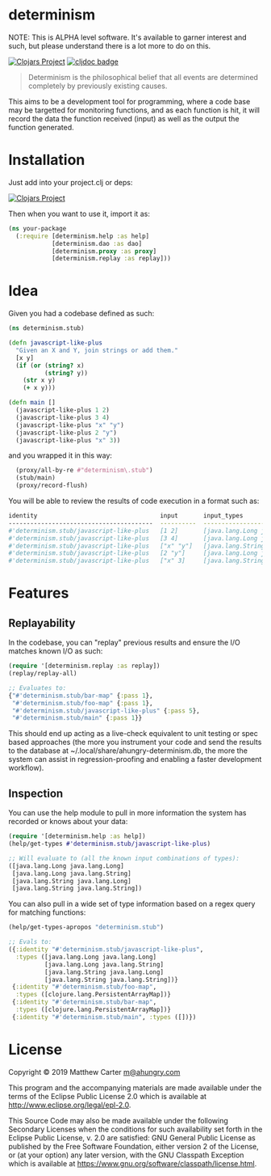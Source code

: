 # determinism

NOTE: This is ALPHA level software.  It's available to garner interest
and such, but please understand there is a lot more to do on this.

[![Clojars Project](https://img.shields.io/clojars/v/ahungry/determinism.svg)](https://clojars.org/ahungry/determinism)
[![cljdoc badge](https://cljdoc.org/badge/ahungry/determinism)](https://cljdoc.org/d/ahungry/determinism)

> Determinism is the philosophical belief that all events are determined
> completely by previously existing causes.

This aims to be a development tool for programming, where a code base
may be targetted for monitoring functions, and as each function is
hit, it will record the data the function received (input) as well as
the output the function generated.

# Installation

Just add into your project.clj or deps:

[![Clojars Project](http://clojars.org/ahungry/determinism/latest-version.svg)](http://clojars.org/ahungry/determinism)

Then when you want to use it, import it as:

```clojure
(ns your-package
  (:require [determinism.help :as help]
            [determinism.dao :as dao]
            [determinism.proxy :as proxy]
            [determinism.replay :as replay]))
```

# Idea

Given you had a codebase defined as such:

```clojure
(ns determinism.stub)

(defn javascript-like-plus
  "Given an X and Y, join strings or add them."
  [x y]
  (if (or (string? x)
          (string? y))
    (str x y)
    (+ x y)))

(defn main []
  (javascript-like-plus 1 2)
  (javascript-like-plus 3 4)
  (javascript-like-plus "x" "y")
  (javascript-like-plus 2 "y")
  (javascript-like-plus "x" 3))
```

and you wrapped it in this way:

```clojure
  (proxy/all-by-re #"determinism\.stub")
  (stub/main)
  (proxy/record-flush)
```

You will be able to review the results of code execution in a format
such as:

```sh
identity                                  input       input_types                         output      output_type               date
----------------------------------------  ----------  ----------------------------------  ----------  ------------------------  --------------------------
#'determinism.stub/javascript-like-plus   [1 2]       [java.lang.Long java.lang.Long]     3           class java.lang.Long      2019-09-01T00:48:03.820992
#'determinism.stub/javascript-like-plus   [3 4]       [java.lang.Long java.lang.Long]     7           class java.lang.Long      2019-09-01T00:48:03.894416
#'determinism.stub/javascript-like-plus   ["x" "y"]   [java.lang.String java.lang.String  xy          class java.lang.String    2019-09-01T00:48:03.903399
#'determinism.stub/javascript-like-plus   [2 "y"]     [java.lang.Long java.lang.String]   2y          class java.lang.String    2019-09-01T00:48:03.912170
#'determinism.stub/javascript-like-plus   ["x" 3]     [java.lang.String java.lang.Long]   x3          class java.lang.String    2019-09-01T00:48:03.921038
```

# Features

## Replayability

In the codebase, you can "replay" previous results and ensure the
I/O matches known I/O as such:

```clojure
(require '[determinism.replay :as replay])
(replay/replay-all)

;; Evaluates to:
{"#'determinism.stub/bar-map" {:pass 1},
 "#'determinism.stub/foo-map" {:pass 1},
 "#'determinism.stub/javascript-like-plus" {:pass 5},
 "#'determinism.stub/main" {:pass 1}}
```

This should end up acting as a live-check equivalent to unit testing
or spec based approaches (the more you instrument your code and send
the results to the database at ~/.local/share/ahungry-determinism.db,
the more the system can assist in regression-proofing and enabling a
faster development workflow).

## Inspection

You can use the help module to pull in more information the system has
recorded or knows about your data:

```clojure
(require '[determinism.help :as help])
(help/get-types #'determinism.stub/javascript-like-plus)

;; Will evaluate to (all the known input combinations of types):
([java.lang.Long java.lang.Long]
 [java.lang.Long java.lang.String]
 [java.lang.String java.lang.Long]
 [java.lang.String java.lang.String])
```

You can also pull in a wide set of type information based on a regex
query for matching functions:

```clojure
(help/get-types-apropos "determinism.stub")

;; Evals to:
({:identity "#'determinism.stub/javascript-like-plus",
  :types ([java.lang.Long java.lang.Long]
          [java.lang.Long java.lang.String]
          [java.lang.String java.lang.Long]
          [java.lang.String java.lang.String])}
 {:identity "#'determinism.stub/foo-map",
  :types ([clojure.lang.PersistentArrayMap])}
 {:identity "#'determinism.stub/bar-map",
  :types ([clojure.lang.PersistentArrayMap])}
 {:identity "#'determinism.stub/main", :types ([])})
```

# License

Copyright © 2019 Matthew Carter <m@ahungry.com>

This program and the accompanying materials are made available under the
terms of the Eclipse Public License 2.0 which is available at
http://www.eclipse.org/legal/epl-2.0.

This Source Code may also be made available under the following Secondary
Licenses when the conditions for such availability set forth in the Eclipse
Public License, v. 2.0 are satisfied: GNU General Public License as published by
the Free Software Foundation, either version 2 of the License, or (at your
option) any later version, with the GNU Classpath Exception which is available
at https://www.gnu.org/software/classpath/license.html.
